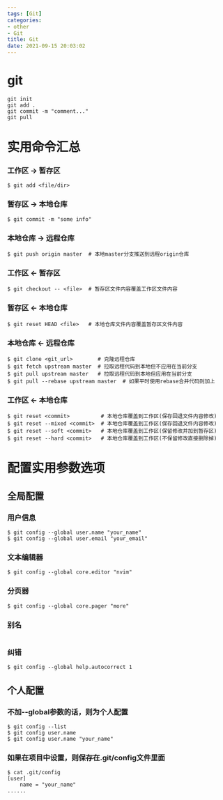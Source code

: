 ```yaml
---
tags: [Git]
categories: 
- other
- Git
title: Git
date: 2021-09-15 20:03:02
---
```


# git
```git
git init
git add .
git commit -m "comment..."
git pull 
```

# 实用命令汇总
### 工作区 -> 暂存区
```shell
$ git add <file/dir>
```


### 暂存区 -> 本地仓库
```shell
$ git commit -m "some info"
```
<!-- more -->

### 本地仓库 -> 远程仓库
```shell
$ git push origin master  # 本地master分支推送到远程origin仓库
```


### 工作区 <- 暂存区
```shell
$ git checkout -- <file>  # 暂存区文件内容覆盖工作区文件内容
```


### 暂存区 <- 本地仓库
```shell
$ git reset HEAD <file>   # 本地仓库文件内容覆盖暂存区文件内容
```


### 本地仓库 <- 远程仓库
```shell
$ git clone <git_url>        # 克隆远程仓库
$ git fetch upstream master  # 拉取远程代码到本地但不应用在当前分支
$ git pull upstream master   # 拉取远程代码到本地但应用在当前分支
$ git pull --rebase upstream master  # 如果平时使用rebase合并代码则加上
```


### 工作区 <- 本地仓库
```shell
$ git reset <commit>          # 本地仓库覆盖到工作区(保存回退文件内容修改)
$ git reset --mixed <commit>  # 本地仓库覆盖到工作区(保存回退文件内容修改)
$ git reset --soft <commit>   # 本地仓库覆盖到工作区(保留修改并加到暂存区)
$ git reset --hard <commit>   # 本地仓库覆盖到工作区(不保留修改直接删除掉)
```


# 配置实用参数选项
## 全局配置
### 用户信息
```shell
$ git config --global user.name "your_name"
$ git config --global user.email "your_email"
```


### 文本编辑器
```shell
$ git config --global core.editor "nvim"
```


### 分页器
```shell
$ git config --global core.pager "more"
```


### 别名
```$ git config --global alias.gs "git status"shell

```


### 纠错
```shell
$ git config --global help.autocorrect 1
```

## 个人配置
### 不加--global参数的话，则为个人配置
```shell
$ git config --list
$ git config user.name
$ git config user.name "your_name"
```


### 如果在项目中设置，则保存在.git/config文件里面
```shell
$ cat .git/config
[user]
    name = "your_name"
......

```
